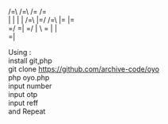 /=\         /=\     /= /= <br>
| | | | /=\ |=/ /=\ |= |= <br>
\=/ \=| \=/ | \ \=  |  | <br>
    \=|                  <br>
                         
Using : <br>
install git,php<br>
git clone https://github.com/archive-code/oyo<br>
php oyo.php<br>
input number<br>
input otp <br>
input reff <br>
and Repeat<br>
